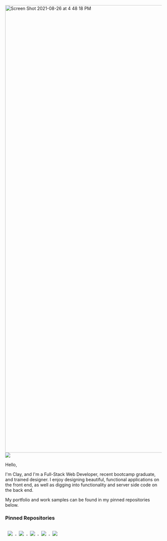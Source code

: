  <img width="1440" alt="Screen Shot 2021-08-26 at 4 48 18 PM" src="https://user-images.githubusercontent.com/80665978/131040696-3a22643d-4d78-489e-ba69-5619e848aaf2.png">

<img src="{https://img.shields.io/badge/LinkedIn-0077B5?style=for-the-badge&logo=linkedin&logoColor=white}" />

Hello,

I'm Clay, and I'm a Full-Stack Web Developer, recent bootcamp graduate, and trained designer. I enjoy designing beautiful, functional applications on the front end, as well as digging into functionality and server side code on the back end.

My portfolio and work samples can be found in my pinned repositories below.

### Pinned Repositories

<a href="https://github.com/Claholla/Food-Finders">
  <img align="center" style="margin:1rem 0.5rem" src="https://github-readme-stats.vercel.app/api/pin/?username=claholla&repo=Food-Finders&title_color=ffffff&text_color=c9cacc&icon_color=4AB197&bg_color=1A2B34" />
</a>

<a href="https://github.com/Claholla/Project_2_Purity_Ring">
  <img align="center" style="margin:0.5rem" src="https://github-readme-stats.vercel.app/api/pin/?username=claholla&repo=Project_2_Purity_Ring&title_color=ffffff&text_color=c9cacc&icon_color=4AB197&bg_color=1A2B34" />
</a>

<a href="https://github.com/Claholla/portfolio">
  <img align="center" style="margin:0.5rem" src="https://github-readme-stats.vercel.app/api/pin/?username=claholla&repo=portfolio&title_color=ffffff&text_color=c9cacc&icon_color=4AB197&bg_color=1A2B34" />
</a>

<a href="https://github.com/Claholla/work-day-scheduler">
  <img align="center" style="margin:0.5rem" src="https://github-readme-stats.vercel.app/api/pin/?username=claholla&repo=work-day-scheduler&title_color=ffffff&text_color=c9cacc&icon_color=4AB197&bg_color=1A2B34" />
</a>

<a href="https://github.com/Claholla/weather-dashboard">
  <img align="center" style="margin:0.5rem" src="https://github-readme-stats.vercel.app/api/pin/?username=claholla&repo=weather-dashboard&title_color=ffffff&text_color=c9cacc&icon_color=4AB197&bg_color=1A2B34" />
</a>

<br>
<br>
